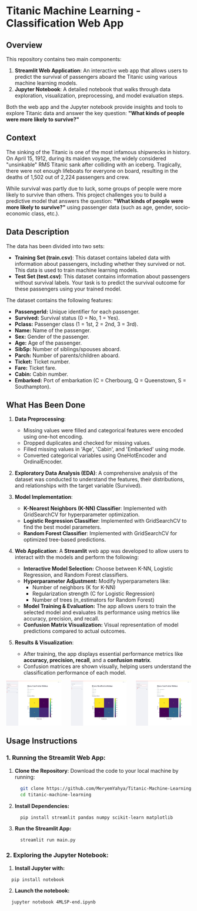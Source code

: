 # Titanic Machine Learning - Classification Web App

## Overview

This repository contains two main components:
1. **Streamlit Web Application**: An interactive web app that allows users to predict the survival of passengers aboard the Titanic using various machine learning models.
2. **Jupyter Notebook**: A detailed notebook that walks through data exploration, visualization, preprocessing, and model evaluation steps.

Both the web app and the Jupyter notebook provide insights and tools to explore Titanic data and answer the key question: **"What kinds of people were more likely to survive?"**


## Context

The sinking of the Titanic is one of the most infamous shipwrecks in history. On April 15, 1912, during its maiden voyage, the widely considered "unsinkable" RMS Titanic sank after colliding with an iceberg. Tragically, there were not enough lifeboats for everyone on board, resulting in the deaths of 1,502 out of 2,224 passengers and crew. 

While survival was partly due to luck, some groups of people were more likely to survive than others. This project challenges you to build a predictive model that answers the question: **"What kinds of people were more likely to survive?"** using passenger data (such as age, gender, socio-economic class, etc.).

## Data Description

The data has been divided into two sets:

- **Training Set (train.csv)**: This dataset contains labeled data with information about passengers, including whether they survived or not. This data is used to train machine learning models.
- **Test Set (test.csv)**: This dataset contains information about passengers without survival labels. Your task is to predict the survival outcome for these passengers using your trained model.

The dataset contains the following features:

- **PassengerId:** Unique identifier for each passenger.
- **Survived:** Survival status (0 = No, 1 = Yes).
- **Pclass:** Passenger class (1 = 1st, 2 = 2nd, 3 = 3rd).
- **Name:** Name of the passenger.
- **Sex:** Gender of the passenger.
- **Age:** Age of the passenger.
- **SibSp:** Number of siblings/spouses aboard.
- **Parch:** Number of parents/children aboard.
- **Ticket:** Ticket number.
- **Fare:** Ticket fare.
- **Cabin:** Cabin number.
- **Embarked:** Port of embarkation (C = Cherbourg, Q = Queenstown, S = Southampton).


## What Has Been Done

1. **Data Preprocessing**:
    - Missing values were filled and categorical features were encoded using one-hot encoding.
    - Dropped duplicates and checked for missing values.
    - Filled missing values in 'Age', 'Cabin', and 'Embarked' using mode.
    - Converted categorical variables using OneHotEncoder and OrdinalEncoder.

2. **Exploratory Data Analysis (EDA)**: A comprehensive analysis of the dataset was conducted to understand the features, their distributions, and relationships with the target variable (Survived).
    
3. **Model Implementation**:
   - **K-Nearest Neighbors (K-NN) Classifier**: Implemented with GridSearchCV for hyperparameter optimization.
   - **Logistic Regression Classifier**: Implemented with GridSearchCV to find the best model parameters.
   - **Random Forest Classifier**: Implemented with GridSearchCV for optimized tree-based predictions.
   
4. **Web Application**: A **Streamlit** web app was developed to allow users to interact with the models and perform the following:
    - **Interactive Model Selection:** Choose between K-NN, Logistic Regression, and Random Forest classifiers.
    - **Hyperparameter Adjustment:** Modify hyperparameters like:
      - Number of neighbors (K for K-NN)
      - Regularization strength (C for Logistic Regression)
      - Number of trees (n_estimators for Random Forest)
    - **Model Training & Evaluation:** The app allows users to train the selected model and evaluates its performance using metrics like accuracy, precision, and recall.
    - **Confusion Matrix Visualization:** Visual representation of model predictions compared to actual outcomes.
       
5. **Results & Visualization**: 
   - After training, the app displays essential performance metrics like **accuracy, precision, recall**, and a **confusion matrix**.
   - Confusion matrices are shown visually, helping users understand the classification performance of each model.

<div style="display: flex; justify-content: space-between;">
    <img src="RandomForest.png" alt="Random Forest" width="30%"/>
    <img src="KNN.png" alt="KNN" width="30%"/>
    <img src="LogisticeRegression.png" alt="Logistic Regression" width="30%"/>
</div>

## Usage Instructions

### 1. **Running the Streamlit Web App**:

1. **Clone the Repository**: 
   Download the code to your local machine by running:
   
   ```bash
     git clone https://github.com/MeryemYahya/Titanic-Machine-Learning.git
     cd titanic-machine-learning
   ```
2. **Install Dependencies:**

   ```bash
     pip install streamlit pandas numpy scikit-learn matplotlib
   ```
3. **Run the Streamlit App:**

   ```bash
     streamlit run main.py
   ```
### 2. Exploring the Jupyter Notebook:

1. **Install Jupyter with:**
   
  ```bash
    pip install notebook
  ```

2. **Launch the notebook:**
   
  ```bash
    jupyter notebook 4MLSP-end.ipynb
  ```

